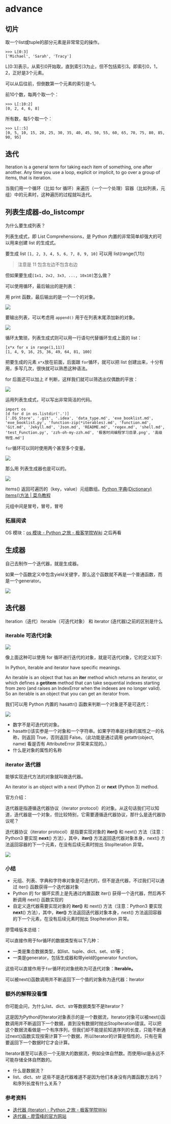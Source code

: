# advance

## 切片

取一个list或tuple的部分元素是非常常见的操作。

```
>>> L[0:3]
['Michael', 'Sarah', 'Tracy']
```

L[0:3]表示，从索引0开始取，直到索引3为止，但不包括索引3。即索引0，1，2，正好是3个元素。

可以从后往前，但倒数第一个元素的索引是-1。

前10个数，每两个取一个：

```
>>> L[:10:2]
[0, 2, 4, 6, 8]
```
所有数，每5个取一个：

```
>>> L[::5]
[0, 5, 10, 15, 20, 25, 30, 35, 40, 45, 50, 55, 60, 65, 70, 75, 80, 85, 90, 95]
```

## 迭代

Iteration is a general term for taking each item of something, one after another. Any time you use a loop, explicit or implicit, to go over a group of items, that is iteration.

当我们用一个循环（比如 for 循环）来遍历（一个一个处理）容器（比如列表，元组）中的元素时，这种遍历的过程就叫迭代。

## 列表生成器-do_listcompr

为什么要生成列表？

列表生成式，即 List Comprehensions，是 Python 内置的非常简单却强大的可以用来创建 list 的生成式。

要生成 list `[1, 2, 3, 4, 5, 6, 7, 8, 9, 10]` 可以用 list(range(1,11))

> 注意是 11 包含左边不包含右边

但如果要生成`[1x1, 2x2, 3x3, ..., 10x10]`怎么做？

可以使用循环，最后输出的是列表：

用 print 函数，最后输出的是一个一个的对象。

![](https://ws2.sinaimg.cn/large/006tNc79ly1g5y3w1v85fj30q60b43yz.jpg)

要输出列表，可以考虑用 `append()` 用于在列表末尾添加新的对象。

![](https://ws2.sinaimg.cn/large/006tNc79ly1g5y3xmgflxj30mq06imxg.jpg)

循环太繁琐，列表生成式则可以用一行语句代替循环生成上面的 list：

```
[x*x for x in range(1,11)]
[1, 4, 9, 16, 25, 36, 49, 64, 81, 100]
```
把要生成的元素 `x*x`放在前面，后面跟 `for`循环，就可以把 list 创建出来，十分有用，多写几次，很快就可以熟悉这种语法。

for 后面还可以加上 if 判断，这样我们就可以筛选出仅偶数的平放：

![](https://ws2.sinaimg.cn/large/006tNc79ly1g5y4a5wn1sj30za07440p.jpg)

运用列表生成式，可以写出非常简洁的代码。

```
import os
[d for d in os.listdir('.')]
['.DS_Store', '.git', '.idea', 'data_type.md', 'exe_booklist.md', 'exe_booklist.py', 'function-zip(*iterables).md', 'function.md', 'Git.md', 'Jekyll.md', 'Json.md', 'README.md', 'regex.md', 'shell.md', 'test_Function.py', 'zzh-oh-my-zzh.md', '极客时间编程学习目录.png', '高级特性.md']
```

`for`循环可以同时使用两个甚至多个变量。

![](https://ws1.sinaimg.cn/large/006tNc79ly1g5y4iqwlv3j30ka06kaag.jpg)

那么用 列表生成器也是可以的。

![](https://ws1.sinaimg.cn/large/006tNc79ly1g5y4kg8z0ij30oo0a2gmh.jpg)

items() 返回可遍历的（key，value）元组数组。[Python 字典(Dictionary) items()方法 | 菜鸟教程](https://www.runoob.com/python/att-dictionary-items.html) 

元组中间是冒号，冒号，冒号

### 拓展阅读

OS 模块：[os 模块 - Python 之旅 - 极客学院Wiki](https://wiki.jikexueyuan.com/project/explore-python/File-Directory/os.html) 之后再看

## 生成器

自己去制作一个迭代器，就是生成器。

如果一个函数定义中包含yield关键字，那么这个函数就不再是一个普通函数，而是一个generator。

![](https://ws2.sinaimg.cn/large/006tNc79ly1g5xa63r8oxj30oo0qwwgd.jpg)

## 迭代器

Iteration（迭代）iterable（可迭代对象） 和 iterator (迭代器)之前的区别是什么


### iterable 可迭代对象

![](https://ws2.sinaimg.cn/large/006tNc79ly1g5x4ovn5ikj30l206sdg0.jpg)

像上面这种可以使用 for 循环进行迭代的对象，就是可迭代对象，它的定义如下:

In Python, iterable and iterator have specific meanings.

An iterable is an object that has an __iter__ method which returns an iterator, or which defines a __getitem__ method that can take sequential indexes starting from zero (and raises an IndexError when the indexes are no longer valid). So an iterable is an object that you can get an iterator from.

我们可以用 Python 内置的 hasattr() 函数来判断一个对象是不是可迭代：

![](https://ws3.sinaimg.cn/large/006tNc79ly1g5x4w4dws9j30sa0p877r.jpg)

- 数字不是可迭代的对象。
- hasattr()该实参是一个对象和一个字符串。如果字符串是对象的属性之一的名称，则返回 True，否则返回 False。（此功能是通过调用 getattr(object, name) 看是否有 AttributeError 异常来实现的。）
- 什么是对象的属性的名称

### iterator 迭代器

能够实现迭代方法的对象就叫做迭代器。

An iterator is an object with a next (Python 2) or __next__ (Python 3) method.

官方介绍：

迭代器是指遵循迭代器协议（iterator protocol）的对象。从这句话我们可以知道，迭代器是一个对象，但比较特别，它需要遵循迭代器协议，那什么是迭代器协议呢？

迭代器协议（iterator protocol）是指要实现对象的 __iter()__ 和 next() 方法（注意：Python3 要实现 __next__() 方法），其中，__iter()__ 方法返回迭代器对象本身，next() 方法返回容器的下一个元素，在没有后续元素时抛出 StopIteration 异常。

![](https://ws1.sinaimg.cn/large/006tNc79ly1g5x9eek1icj30rk0m20vb.jpg)


### 小结

- 元组、列表、字典和字符串对象是可迭代的，但不是迭代器，不过我们可以通过 iter() 函数获得一个迭代器对象
- Python 的 for 循环实质上是先通过内置函数 iter() 获得一个迭代器，然后再不断调用 next() 函数实现的
- 自定义迭代器需要实现对象的 __iter()__ 和 next() 方法（注意：Python3 要实现 __next__() 方法），其中，__iter()__ 方法返回迭代器对象本身，next() 方法返回容器的下一个元素，在没有后续元素时抛出 StopIteration 异常。

廖雪峰版本总结：

可以直接作用于for循环的数据类型有以下几种：

- 一类是集合数据类型，如list、tuple、dict、set、str等；
- 一类是generator，包括生成器和带yield的generator function。

这些可以直接作用于`for`循环的对象统称为可迭代对象：**Iterable。**

可以被next()函数调用并不断返回下一个值的对象称为迭代器：Iterator


### 额外的解释没看懂

你可能会问，为什么list、dict、str等数据类型不是Iterator？

这是因为Python的Iterator对象表示的是一个数据流，Iterator对象可以被next()函数调用并不断返回下一个数据，直到没有数据时抛出StopIteration错误。可以把这个数据流看做是一个有序序列，但我们却不能提前知道序列的长度，只能不断通过next()函数实现按需计算下一个数据，所以Iterator的计算是惰性的，只有在需要返回下一个数据时它才会计算。

Iterator甚至可以表示一个无限大的数据流，例如全体自然数。而使用list是永远不可能存储全体自然数的。

- 什么是数据流？
- list、dict、str 这些不是迭代器难道不是因为他们本身没有内置函数方法吗？和序列长度有什么关系？

### 参考资料

- [迭代器 (Iterator) - Python 之旅 - 极客学院Wiki](https://wiki.jikexueyuan.com/project/explore-python/Advanced-Features/iterator.html)
- [迭代器 - 廖雪峰的官方网站](https://www.liaoxuefeng.com/wiki/1016959663602400/1017323698112640)

